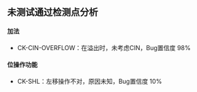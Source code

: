 
## 未测试通过检测点分析

<FG-SIMPLE>

#### 加法 <FC-ADD>
- <CK-CIN-OVERFLOW> CK-CIN-OVERFLOW：在溢出时，未考虑CIN，Bug置信度 98% <BUG-RATE-98>

<FG-HARD>

#### 位操作功能 <FC-BITOP>
- <CK-SHL> CK-SHL：左移操作不对，原因未知，Bug置信度 10% <BUG-RATE-98>
